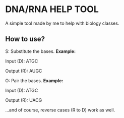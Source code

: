 # DNA/RNA HELP TOOL

A simple tool made by me to help with biology classes.

## How to use?

S: Substitute the bases. **Example:**

Input (D): ATGC

Output (R): AUGC

O: Pair the bases. **Example:**

Input (D): ATGC

Output (R): UACG

...and of course, reverse cases (R to D) work as well.
